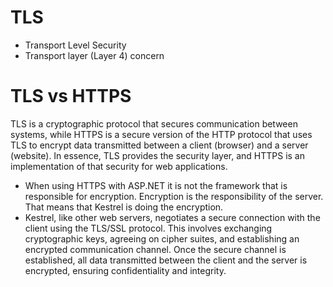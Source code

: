 # TLS

- Transport Level Security
- Transport layer (Layer 4) concern

# TLS vs HTTPS

TLS is a cryptographic protocol that secures communication between systems, while HTTPS is a secure version of the HTTP protocol that uses TLS to encrypt data transmitted between a client (browser) and a server (website). In essence, TLS provides the security layer, and HTTPS is an implementation of that security for web applications.

- When using HTTPS with ASP.NET it is not the framework that is responsible for encryption. Encryption is the responsibility of the server. That means that Kestrel is doing the encryption.
- Kestrel, like other web servers, negotiates a secure connection with the client using the TLS/SSL protocol. This involves exchanging cryptographic keys, agreeing on cipher suites, and establishing an encrypted communication channel. Once the secure channel is established, all data transmitted between the client and the server is encrypted, ensuring confidentiality and integrity.